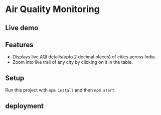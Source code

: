 # Air Quality Monitoring

## Live demo

## Features
- Displays live AQI details(upto 2 decimal places) of cities across India.
- Zoom into live trail of any city by clicking on it in the table.

## Setup
Run this project with `npm install` and then `npm start`

## deployment
